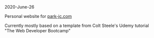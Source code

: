 2020-June-26

Personal website for [park-jc.com](www.park-jc.com)

Currently mostly based on a template from Colt Steele's Udemy tutorial "The Web Developer Bootcamp"
